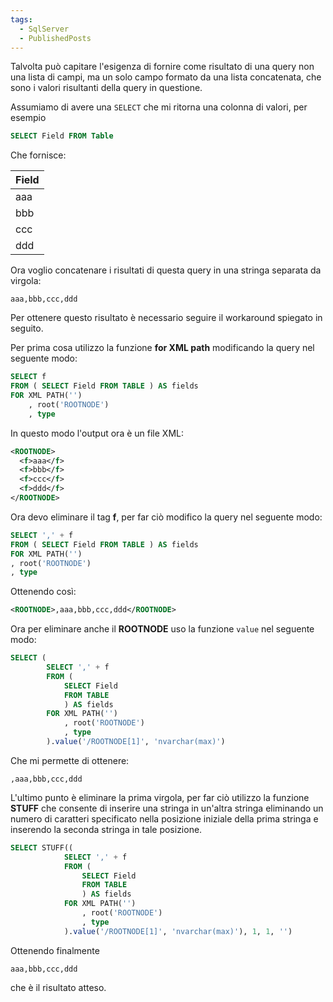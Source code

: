```yaml
---
tags:
  - SqlServer
  - PublishedPosts
---
```

Talvolta può capitare l'esigenza di fornire come risultato di una query non una lista di campi, ma un solo campo formato da una lista concatenata, che sono i valori risultanti della query in questione.

Assumiamo di avere una `SELECT` che mi ritorna una colonna di valori, per esempio
```sql
SELECT Field FROM Table
```
Che fornisce:

| Field |
| --- |
| aaa |
| bbb |
| ccc |
| ddd |

Ora voglio concatenare i risultati di questa query in una stringa separata da virgola:
```
aaa,bbb,ccc,ddd
```
Per ottenere questo risultato è necessario seguire il workaround spiegato in seguito.

Per prima cosa utilizzo la funzione **for XML path** modificando la query nel seguente modo:
```sql
SELECT f
FROM ( SELECT Field FROM TABLE ) AS fields
FOR XML PATH('')
    , root('ROOTNODE')
    , type
```
In questo modo l'output ora è un file XML:
```xml
<ROOTNODE>
  <f>aaa</f>
  <f>bbb</f>
  <f>ccc</f>
  <f>ddd</f>
</ROOTNODE>
```
Ora devo eliminare il tag **f**, per far ciò modifico la query nel seguente modo:
```sql
SELECT ',' + f
FROM ( SELECT Field FROM TABLE ) AS fields
FOR XML PATH('')
, root('ROOTNODE')
, type
```

Ottenendo così:
```xml
<ROOTNODE>,aaa,bbb,ccc,ddd</ROOTNODE>
```

Ora per eliminare anche il **ROOTNODE** uso la funzione `value` nel seguente modo:
```sql
SELECT (
        SELECT ',' + f
        FROM (
            SELECT Field
            FROM TABLE
            ) AS fields
        FOR XML PATH('')
            , root('ROOTNODE')
            , type
        ).value('/ROOTNODE[1]', 'nvarchar(max)')
```
Che mi permette di ottenere:
```
,aaa,bbb,ccc,ddd
```

L'ultimo punto è eliminare la prima virgola, per far ciò utilizzo la funzione **STUFF** che consente di inserire una stringa in un'altra stringa eliminando un numero di caratteri specificato nella posizione iniziale della prima stringa e inserendo la seconda stringa in tale posizione.
```sql
SELECT STUFF((
            SELECT ',' + f
            FROM (
                SELECT Field
                FROM TABLE
                ) AS fields
            FOR XML PATH('')
                , root('ROOTNODE')
                , type
            ).value('/ROOTNODE[1]', 'nvarchar(max)'), 1, 1, '')
```
Ottenendo finalmente
```
aaa,bbb,ccc,ddd
```
che è il risultato atteso.
